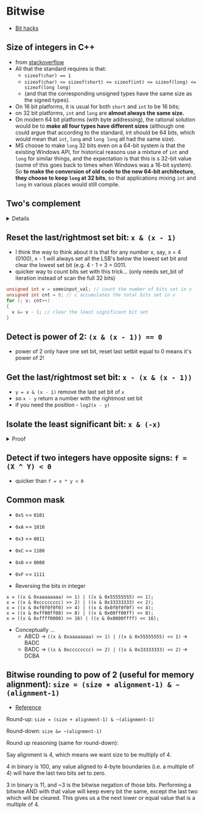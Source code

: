 # Bitwise
- [Bit hacks](http://graphics.stanford.edu/~seander/bithacks.html)

## Size of integers in C++
- from [stackoverflow](https://stackoverflow.com/questions/18353168/why-long-int-has-same-size-as-int-does-this-modifier-works-at-all)
- All that the standard requires is that:
  - `sizeof(char) == 1`
  - `sizeof(char) <= sizeof(short) <= sizeof(int) <= sizeof(long) <= sizeof(long long)`
  - (and that the corresponding unsigned types have the same size as the signed types).
- On 16 bit platforms, it is usual for both `short` and `int` to be 16 bits;
- on 32 bit platforms, `int` and `long` are **almost always the same size.**
- On modern 64 bit platforms (with byte addressing), the rational solution would be to **make all four types have different sizes** (although one could argue that according to the standard, int should be 64 bits, which would mean that `int`, `long` and `long long` all had the same size).
- MS choose to make `long` 32 bits even on a 64-bit system is that the existing Windows API, for historical reasons use a mixture of `int` and `long` for similar things, and the expectation is that this is s 32-bit value (some of this goes back to times when Windows was a 16-bit system). So **to make the conversion of old code to the new 64-bit architecture, they choose to keep `long` at 32 bits**, so that applications mixing `int` and `long` in various places would still compile.

## Two's complement
<details><summary markdown="span">Details</summary>

- [video](https://youtu.be/4qH4unVtJkE)
- Consider only 4 bits, the form will be like:
```txt
1 000   -8
1 001   -7
1 010   -6
1 011   -5
1 100   -4
1 101   -3
1 110   -2
1 111   -1

0 000   0
0 001   1
0 010   2
0 011   3
0 100   4
0 101   5
0 110   6
0 111   7
```
- The first bit is signed bit, but it also has a mathematical meaning - e.g. `1 000` is like `-1 * 8 + 0`, `1 100` is like `-1 * 8 + 4`
- Because of the mathematical meaning, the add/sub works naturally - e.g. `5 + -5` = `0 101` + `1 011` = `(1)` `0000`, or you can see it like `5 + -8 + 3`
- The only tricky things are ...
  - positive -> negative requires a inverse than add one, e.g. -p = (~p) + 1
  - there is -8 above but no 8

</details>

## Reset the last/rightmost set bit: `x & (x - 1)`
- I think the way to think about it is that for any number x, say, x = 4 (0100), x - 1 will always set all the LSB's below the lowest set bit and clear the lowest set bit (e.g. 4 - 1 = 3 = 0011.
- quicker way to count bits set with this trick... (only needs set_bit of iteration instead of scan the full 32 bits)
```cpp
unsigned int v = someinput_val; // count the number of bits set in v
unsigned int cnt = 0; // c accumulates the total bits set in v
for (; v; cnt++)
{
  v &= v - 1; // clear the least significant bit set
}
```

## Detect is power of 2: `(x & (x - 1)) == 0`
- power of 2 only have one set bit, reset last setbit equal to 0 means it's power of 2!

## Get the last/rightmost set bit: `x - (x & (x - 1))`
- `y = x & (x - 1)` remove the last set bit of `x`
- so `x - y` return a number with the rightmost set bit
- if you need the position - `log2(x - y)`

## Isolate the least significant bit: `x & (-x)`

<details><summary markdown="span">Proof</summary>

- Say `x = a1b` (in binary) is the number whose least significant bit we want to isolate.
  - `a` is some binary sequence of any length of 1’s and 0’s and
  - `b` is some sequence of any length but of **0’s only**.
  - That tiny intermediate 1 bit sitting between **a** and **b** to be the least significant bit
- Then
```
-x = 2’s complement of x = (a1b)’ + 1
   = a’0b’ + 1
   = a’0(0...0)’ + 1
   = a’0(1...1) + 1
   = a’1(0...0)
   = a’1b
```
- Then
```
        a  1 b     ->  X
&       a' 1 b     -> -X
-----------------
=  (0...0) 1 (0...0)   ---> e.g. we get the LSB through X & (-x)
```

</details>

## Detect if two integers have opposite signs: `f = (X ^ Y) < 0`
- quicker than `f = x * y < 0`


## Common mask
- `0x5` == `0101`
- `0xA` == `1010`
- `0x3` == `0011`
- `0xC` == `1100`
- `0x0` == `0000`
- `0xF` == `1111`

- Reversing the bits in integer
```
x = ((x & 0xaaaaaaaa) >> 1) | ((x & 0x55555555) << 1);
x = ((x & 0xcccccccc) >> 2) | ((x & 0x33333333) << 2);
x = ((x & 0xf0f0f0f0) >> 4) | ((x & 0x0f0f0f0f) << 4);
x = ((x & 0xff00ff00) >> 8) | ((x & 0x00ff00ff) << 8);
x = ((x & 0xffff0000) >> 16) | ((x & 0x0000ffff) << 16);
```
- Conceptually ...
  - ABCD -> `((x & 0xaaaaaaaa) >> 1) | ((x & 0x55555555) << 1)` -> BADC
  - BADC -> `((x & 0xcccccccc) >> 2) | ((x & 0x33333333) << 2)` -> DCBA


## Bitwise rounding to pow of 2 (useful for memory alignment): `size = (size + alignment-1) & ~(alignment-1)`

- [Reference](https://stackoverflow.com/a/14561508/4924135)

Round-up: `size = (size + alignment-1) & ~(alignment-1)`

Round-down: `size &= ~(alignment-1)`

Round up reasoning (same for round-down):

Say alignment is 4, which means we want size to be multiply of 4.

4 in binary is 100, any value aligned to 4-byte boundaries (i.e. a multiple of 4)
will have the last two bits set to zero.

3 in binary is 11, and ~3 is the bitwise negation of those bits.
Performing a bitwise AND with that value will keep every bit the same, except the
last two which will be cleared. This gives us a the next lower or equal value
that is a multiple of 4.
